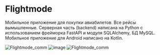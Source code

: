 # Flightmode
Мобильное приложение для покупки авиабилетов. Все рейсы вымышленные. Серверная часть (backend) написана на Python с использованием фрейморка FastAPI и модуля SQLAlchemy, БД MySQL. Мобильное приложение для Android написано на Kotlin.

![Flightmode_comm](https://github.com/axelblatt/flightmode/assets/84366597/3829e8b9-bc0d-4940-bfc0-cf8e42f8615d)
![image](https://github.com/axelblatt/flightmode/assets/84366597/e8d1f5b0-8e9d-4029-ba1e-21b44eca9230)
![Flightmode_comm](https://github.com/axelblatt/flightmode/assets/84366597/8fcd4801-127e-4199-92b4-a1ed92bd3169")
